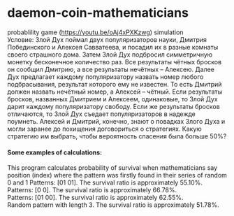 # daemon-coin-mathematicians   
probablility game (https://youtu.be/oAj4xPXKzwg) simulation  
Условие: Злой Дух поймал двух популяризаторов науки, Дмитрия Побединского и Алексея Савватеева, и посадил их в разные комнаты своего страшного дома. Затем Злой Дух подбросил симметричную монетку бесконечное количество раз. Все результаты чётных бросков он сообщил Дмитрию, а все результаты нечётных – Алексею. Далее Дух предлагает каждому популяризатору назвать номер любого подбрасывания, результат которого ему не известен. То есть Дмитрий должен назвать нечётный номер, а Алексей – чётный. Если результаты бросков, названных Дмитрием и Алексеем, одинаковые, то Злой Дух дарит каждому популяризатору свободу. Если же результаты бросков отличаются, то Злой Дух съедает популяризаторов в надежде поумнеть. Алексей и Дмитрий, конечно, знают о повадках Злого Духа и могли заранее до похищения договориться о стратегиях. Какую стратегию им выбрать, чтобы вероятность спасения была больше 50%?
#### Some examples of calculations:
This program calculates probability of survival when mathematicians say position (index) where the pattern was firstly found in their series of random 0 and 1
Patterns: [01 01].  The survival ratio is approximately 55.10%.  
Patterns: [0 0]. The survival ratio is approximately 66.78%.  
Patterns: [01 00]. The survival ratio is approximately 62.55%.  
Random pattern with length 3. The survival ratio is approximately 51.78%.


